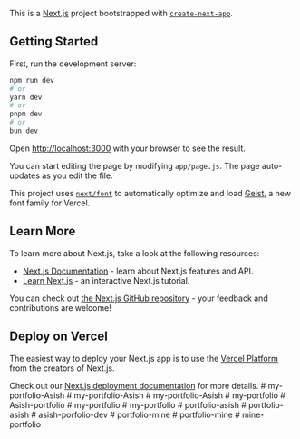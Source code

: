 This is a [Next.js](https://nextjs.org) project bootstrapped with [`create-next-app`](https://github.com/vercel/next.js/tree/canary/packages/create-next-app).

## Getting Started

First, run the development server:

```bash
npm run dev
# or
yarn dev
# or
pnpm dev
# or
bun dev
```

Open [http://localhost:3000](http://localhost:3000) with your browser to see the result.

You can start editing the page by modifying `app/page.js`. The page auto-updates as you edit the file.

This project uses [`next/font`](https://nextjs.org/docs/app/building-your-application/optimizing/fonts) to automatically optimize and load [Geist](https://vercel.com/font), a new font family for Vercel.

## Learn More

To learn more about Next.js, take a look at the following resources:

- [Next.js Documentation](https://nextjs.org/docs) - learn about Next.js features and API.
- [Learn Next.js](https://nextjs.org/learn) - an interactive Next.js tutorial.

You can check out [the Next.js GitHub repository](https://github.com/vercel/next.js) - your feedback and contributions are welcome!

## Deploy on Vercel

The easiest way to deploy your Next.js app is to use the [Vercel Platform](https://vercel.com/new?utm_medium=default-template&filter=next.js&utm_source=create-next-app&utm_campaign=create-next-app-readme) from the creators of Next.js.

Check out our [Next.js deployment documentation](https://nextjs.org/docs/app/building-your-application/deploying) for more details.
#   m y - p o r t f o l i o - A s i s h  
 #   m y - p o r t f o l i o - A s i s h  
 #   m y - p o r t f o l i o - A s i s h  
 #   m y - p o r t f o l i o  
 #   A s i s h - p o r t f o l i o  
 #   m y - p o r t f o l i o  
 #   m y - p o r t f o l i o  
 #   p o r t f o l i o - a s i s h  
 #   p o r t f o l i o - a s i s h  
 #   a s i s h - p o r f o l i o - d e v  
 #   p o r t f o l i o - m i n e  
 #   p o r t f o l i o - m i n e  
 #   m i n e - p o r t f o l i o  
 